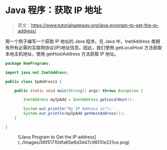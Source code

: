 # Java 程序：获取 IP 地址

> 原文：<https://www.tutorialgateway.org/java-program-to-get-the-ip-address/>

用一个例子编写一个获取 IP 地址的 Java 程序。在 Java 中，InetAddress 类拥有所有必需的互联网协议(IP)地址信息。因此，我们使用 getLocalHost 方法获取本地主机地址，使用 getHostAddress 方法获取 IP 地址。

```java
package NumPrograms;

import java.net.InetAddress;

public class IpAddress1 {

	public static void main(String[] args) throws Exception {

		InetAddress myIpAdd = InetAddress.getLocalHost();

		System.out.println("My IP Address is");
		System.out.println(myIpAdd.getHostAddress());
	}

}
```

<figure class="wp-block-image size-large">![Java Program to Get the IP address](../Images/56f51710dfa65e6d3d47c96f31e221ce.png)</figure>